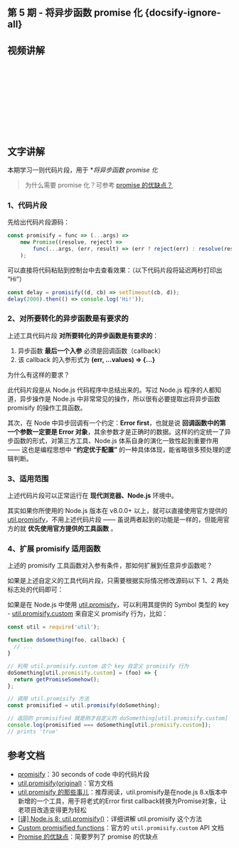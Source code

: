## 第 5 期 - 将异步函数 promise 化 {docsify-ignore-all}

## 视频讲解
<iframe class="article-video" src="" scrolling="no" border="0" frameborder="no" framespacing="0" allowfullscreen="true"> </iframe>

## 文字讲解

本期学习一则代码片段，用于 **将异步函数 promise 化*

> 为什么需要 promise 化？可参考 [promise 的优缺点？](https://github.com/es6-org/exploring-es6/blob/master/md/24.10.md)

### 1、代码片段

先给出代码片段源码：
```js
const promisify = func => (...args) =>
    new Promise((resolve, reject) =>
        func(...args, (err, result) => (err ? reject(err) : resolve(result)))
    );
```

可以直接将代码粘贴到控制台中去查看效果：（以下代码片段将延迟两秒打印出 “Hi”）
```js
const delay = promisify((d, cb) => setTimeout(cb, d));
delay(2000).then(() => console.log('Hi!')); 
```

### 2、对所要转化的异步函数是有要求的

上述工具代码片段 **对所要转化的异步函数是有要求的**：

 1. 异步函数 **最后一个入参** 必须是回调函数（callback）
 2. 该 callback 的入参形式为 **(err, ...values) => {…}**

为什么有这样的要求？

此代码片段是从 Node.js 代码程序中总结出来的。写过 Node.js 程序的人都知道，异步操作是 Node.js 中非常常见的操作，所以很有必要提取出将异步函数 promisify 的操作工具函数。

其次，在 Node 中异步回调有一个约定：**Error first**，也就是说 **回调函数中的第一个参数一定要是 Error 对象**，其余参数才是正确时的数据。这样的约定统一了异步函数的形式，对第三方工具、Node.js 体系自身的演化一致性起到重要作用 —— 这也是编程思想中 **“约定优于配置”** 的一种具体体现，能省略很多预处理的逻辑判断。

### 3、适用范围

上述代码片段可以正常运行在 **现代浏览器、Node.js** 环境中。

其实如果你所使用的 Node.js 版本在 v8.0.0+ 以上，就可以直接使用官方提供的 [util.promisify](https://nodejs.org/api/util.html#util_util_promisify_original)，不用上述代码片段 —— 虽说两者起到的功能是一样的，但能用官方的就 **优先使用官方提供的工具函数** 。

### 4、扩展 promisify 适用函数

上述的 promisify 工具函数对入参有条件，那如何扩展到任意异步函数呢？

如果是上述自定义的工具代码片段，只需要根据实际情况修改源码以下 1、2 两处标志处的代码即可：


如果是在 Node.js 中使用 [util.promisify](https://nodejs.org/api/util.html#util_util_promisify_original)，可以利用其提供的 Symbol 类型的 key - [util.promisify.custom](https://nodejs.org/api/util.html#util_custom_promisified_functions) 来自定义 promisify 行为，比如：

```js
const util = require('util');

function doSomething(foo, callback) {
  // ...
}

// 利用 util.promisify.custom 这个 key 自定义 promisify 行为
doSomething[util.promisify.custom] = (foo) => {
  return getPromiseSomehow();
};

// 调用 util.promisify 方法
const promisified = util.promisify(doSomething);

// 返回的 promisified 就是刚才自定义的 doSomething[util.promisify.custom] 函数
console.log(promisified === doSomething[util.promisify.custom]);
// prints 'true'
```


## 参考文档
 - [promisify](https://www.30secondsofcode.org/js/s/promisify)：30 seconds of code 中的代码片段
 - [util.promisify(original)](https://nodejs.org/api/util.html#util_util_promisify_original)：官方文档
 - [util.promisify 的那些事儿](https://juejin.im/post/5bc76ff56fb9a05cee1e14a9)：推荐阅读，util.promisify是在node.js 8.x版本中新增的一个工具，用于将老式的Error first callback转换为Promise对象，让老项目改造变得更为轻松
 - [[译] Node.js 8: util.promisify()](https://segmentfault.com/a/1190000009743481)：详细讲解 util.promisify 这个方法
 - [Custom promisified functions](https://nodejs.org/api/util.html#util_custom_promisified_functions)：官方的 `util.promisify.custom` API 文档
 - [Promise 的优缺点](https://github.com/es6-org/exploring-es6/blob/master/md/24.10.md)：简要罗列了 promise 的优缺点